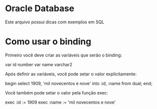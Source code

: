 # Oracle Database

Este arquivo possui dicas com exemplos em SQL

# Como usar o binding

Primeiro você deve criar as variáveis que serão o binding:

var id number
var name varchar2

Após definir as variáveis, você pode setar o valor explicitamente:

begin
  select 1909, 'mil novecentos e nove' into :id, :name from dual;
end;

Você também pode setar o valor pela função exec:

exec :id := 1909
exec :name := 'mil novecentos e nove'